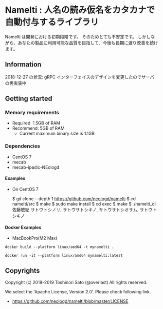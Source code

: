 # Namelti : 人名の読み仮名をカタカナで自動付与するライブラリ

Namelti は開発における初期段階です。
そのためとても不安定です。
しかしながら、あなたの製品に利用可能な品質を目指して、今後も長期に渡り改善を続けます。

## Information
2018-12-27 の状況: gRPC インターフェイスのデザインを変更したのでサーバの再実装中

## Getting started

### Memory requirements
- Required: 1.5GB of RAM
- Recommend: 5GB of RAM
    - Current maximum binary size is 1.1GB

### Dependencies
- CentOS 7
- mecab
- mecab-ipadic-NEologd

#### Examples
- On CentOS 7

    $ git clone --depth 1 https://github.com/neologd/namelti
    $ cd namelti/src
    $ make
    $ sudo make install
    $ cd exec
    $ make
    $ ./namelti_cli
    佐藤敏紀
    サトウトシノリ, サトウサトシキノ, サトウサトシオサム, サトウトシキノ

#### Docker Examples
- MacBookPro(M2 Max)

```
docker build --platform linux/amd64 -t mynamelti .
```

```
docker run -it --platform linux/amd64 mynamelti:latest
```

## Copyrights
Copyright (c) 2018-2019 Toshinori Sato (@overlast) All rights reserved.

We select the 'Apache License, Version 2.0'. Please check following link.

- https://github.com/neologd/namelti/blob/master/LICENSE
